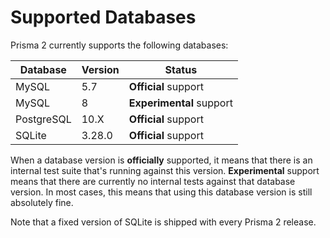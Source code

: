 # Supported Databases

Prisma 2 currently supports the following databases:

| Database | Version | Status |
| --- | --- | --- |
| MySQL | 5.7 | **Official** support | 
| MySQL | 8 | **Experimental** support |
| PostgreSQL |  10.X | **Official** support |
| SQLite | 3.28.0 | **Official** support |

When a database version is **officially** supported, it means that there is an internal test suite that's running against this version. **Experimental** support means that there are currently no internal tests against that database version. In most cases, this means that using this database version is still absolutely fine.

Note that a fixed version of SQLite is shipped with every Prisma 2 release.
